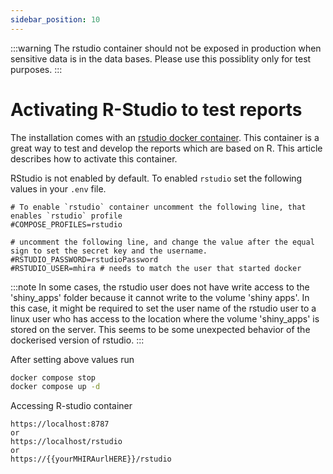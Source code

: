 ```yaml
---
sidebar_position: 10
---
```


:::warning
The rstudio container should not be exposed in production when sensitive data is in the data bases. 
Please use this possiblity only for test purposes. 
:::


# Activating R-Studio to test reports

The installation comes with an [rstudio docker container](https://hub.docker.com/r/rocker/rstudio). 
This container is a great way to test and develop the reports which are based on R.
This article describes how to activate this container. 

RStudio is not enabled by default. To enabled `rstudio` set the following values in your `.env` file.

```env
# To enable `rstudio` container uncomment the following line, that enables `rstudio` profile
#COMPOSE_PROFILES=rstudio

# uncomment the following line, and change the value after the equal sign to set the secret key and the username. 
#RSTUDIO_PASSWORD=rstudioPassword
#RSTUDIO_USER=mhira # needs to match the user that started docker
```

:::note
In some cases, the rstudio user does not have write access to the 'shiny_apps' folder because it cannot write to the volume 'shiny apps'. In this case, it might be required to set the user name of the rstudio user to a linux user who has access to the location where the volume 'shiny_apps' is stored on the server. This seems to be some unexpected behavior of the dockerised version of rstudio.
:::


After setting above values run

```bash
docker compose stop
docker compose up -d
```

Accessing R-studio container

    https://localhost:8787 
    or 
    https://localhost/rstudio
    or
    https://{{yourMHIRAurlHERE}}/rstudio



